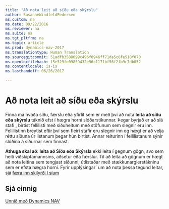 ```yaml
---
title: "Að nota leit að síðu eða skýrslu"
author: SusanneWindfeldPedersen
ms.custom: na
ms.date: 09/22/2016
ms.reviewer: na
ms.suite: na
ms.tgt_pltfrm: na
ms.topic: article
ms.prod: dynamics-nav-2017
ms.translationtype: Human Translation
ms.sourcegitcommit: 51adfb3588099c496f0946ff71da5c6fe518f070
ms.openlocfilehash: f5e529fe09859432e96c1171bf56f2fb9c7db052
ms.contentlocale: is-is
ms.lasthandoff: 06/26/2017

---
```


# <a name="using-search-for-page-or-report"></a>Að nota leit að síðu eða skýrslu
Finna má hvaða síðu, færslu eða yfirlit sem er með því að nota **leita að síðu eða skýrslu** táknið efst í hægra horni slóðarstikunnar.
Þegar byrjað er að slá stafi , birtist fellilisti með síðuheitum með stöfunum sem slegnir eru inn. Fellilistinn breytist eftir því sem fleiri stafir eru slegnir inn og hægt er að velja réttu síðuna úr listanum þegar hún birtist. Annar reiturinn í fellilistanum sýnir slóðina á síðurnar sem finnast.

**Athuga skal að**: **leita að Síða eða Skýrsla** ekki leita í gegnum gögn, svo sem heiti viðskiptamannsins, aðsetur eða færslur. Til að leita að gögnum er hægt að nota leitina sem tengjast síðunni; útlistaðar með stækkunarglerstákninu sem er efsta hægra horni. Fyrir upplýsingar´ um að nota þessa tegund leitar, sjá [færa inn skilyrði í síum](ui-enter-criteria-filters.md)

## <a name="see-also"></a>Sjá einnig
[Unnið með Dynamics NAV](ui-work-product.md)

